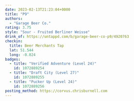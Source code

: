 ```yaml
---
date: 2023-02-13T21:23:04+0000
title: "P9"
authors:
  - "Garage Beer Co."
rating: 3.75
style: "Sour - Fruited Berliner Weisse"
drink_of: https://untappd.com/b/garage-beer-co-p9/4920763
checkin:
  title: Beer Merchants Tap
  lat: 51.544
  long: -0.024
badges:
  - title: "Verified Adventure (Level 24)"
    id: 1072889254
  - title: "Draft City (Level 27)"
    id: 1072889255
  - title: "Pucker Up (Level 24)"
    id: 1072889256
posting_method: https://corvus.chrisburnell.com
---
```

